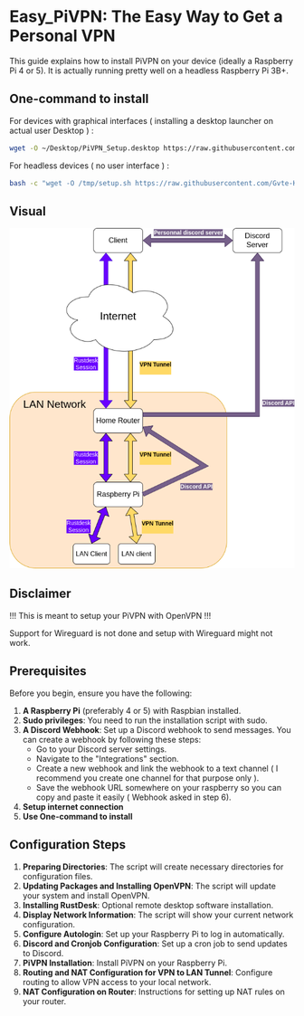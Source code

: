 # Easy_PiVPN: The Easy Way to Get a Personal VPN

This guide explains how to install PiVPN on your device (ideally a Raspberry Pi 4 or 5). It is actually running pretty well on a headless Raspberry Pi 3B+.

## One-command to install

For devices with graphical interfaces ( installing a desktop launcher on actual user Desktop ) :

```bash
wget -O ~/Desktop/PiVPN_Setup.desktop https://raw.githubusercontent.com/Gvte-Kali/Network/refs/heads/main/Easy_PiVPN/PiVPN_Setup.desktop
```
For headless devices ( no user interface ) : 
```bash
bash -c "wget -O /tmp/setup.sh https://raw.githubusercontent.com/Gvte-Kali/Network/refs/heads/main/Easy_PiVPN/scripts/setup.sh && chmod +x /tmp/setup.sh && sudo bash /tmp/setup.sh" && read -p "Press Enter..."
```


## Visual
![Overview of the overall setup](https://raw.githubusercontent.com/Gvte-Kali/Network/refs/heads/main/Easy_PiVPN/Easy_PiVPN_Overview.png)


## Disclaimer

!!! This is meant to setup your PiVPN with OpenVPN !!!

Support for Wireguard is not done and setup with Wireguard might not work.

## Prerequisites

Before you begin, ensure you have the following:

1. **A Raspberry Pi** (preferably 4 or 5) with Raspbian installed.
2. **Sudo privileges**: You need to run the installation script with sudo.
3. **A Discord Webhook**: Set up a Discord webhook to send messages. You can create a webhook by following these steps:
   - Go to your Discord server settings.
   - Navigate to the "Integrations" section.
   - Create a new webhook and link the webhook to a text channel ( I recommend you create one channel for that purpose only ).
   - Save the webhook URL somewhere on your raspberry so you can copy and paste it easily ( Webhook asked in step 6).
4. **Setup internet connection**
5. **Use One-command to install**


## Configuration Steps

1. **Preparing Directories**: The script will create necessary directories for configuration files.
2. **Updating Packages and Installing OpenVPN**: The script will update your system and install OpenVPN.
3. **Installing RustDesk**: Optional remote desktop software installation.
4. **Display Network Information**: The script will show your current network configuration.
5. **Configure Autologin**: Set up your Raspberry Pi to log in automatically.
6. **Discord and Cronjob Configuration**: Set up a cron job to send updates to Discord.
7. **PiVPN Installation**: Install PiVPN on your Raspberry Pi.
8. **Routing and NAT Configuration for VPN to LAN Tunnel**: Configure routing to allow VPN access to your local network.
9. **NAT Configuration on Router**: Instructions for setting up NAT rules on your router.
